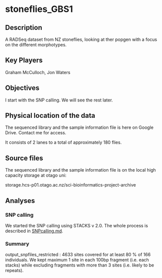 # stoneflies_GBS1

## Description
A RADSeq dataset from NZ stoneflies, looking at ther popgen with a focus on the different morphotypes.

## Key Players
Graham McCulloch, Jon Waters

## Objectives
I start with the SNP calling. We will see the rest later.

## Physical location of the data
The sequenced library and the sample information file is here on Google Drive. Contact me for access.

It consists of 2 lanes to a total of approximately 	180 flies.

## Source files

The sequenced library and the sample information file is  on the local high capacity storage at otago uni:

storage.hcs-p01.otago.ac.nz/sci-bioinformatics-project-archive

## Analyses
### SNP calling

We started the SNP calling using STACKS v 2.0. The whole process is described in [SNPcalling.md](SNPcalling.md).


### Summary

output_snpfiles_restricted :  4633 sites covered for at least 80 % of 166 individuals. We kept maximum 1 site in each 100bp fragment (i.e. each stacks) while excluding fragments with more than 3 sites (i.e. likely to be repeats).